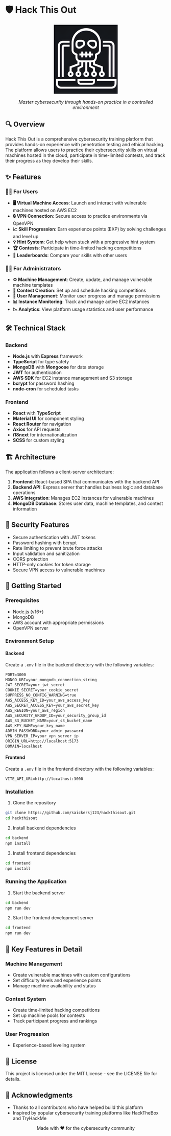 # 🛡️ Hack This Out

<div align="center">
  <img src="frontend/src/assets/img/icon/HTO ICON DARK RECOLORED_crop_fill.png" alt="Hack This Out Logo" width="200"/>
  <p><em>Master cybersecurity through hands-on practice in a controlled environment</em></p>
</div>

## 🔍 Overview

Hack This Out is a comprehensive cybersecurity training platform that provides hands-on experience with penetration testing and ethical hacking. The platform allows users to practice their cybersecurity skills on virtual machines hosted in the cloud, participate in time-limited contests, and track their progress as they develop their skills.

## ✨ Features

### 👨‍💻 For Users
- **🖥️ Virtual Machine Access**: Launch and interact with vulnerable machines hosted on AWS EC2
- **🔒 VPN Connection**: Secure access to practice environments via OpenVPN
- **📈 Skill Progression**: Earn experience points (EXP) by solving challenges and level up
- **💡 Hint System**: Get help when stuck with a progressive hint system
- **🏆 Contests**: Participate in time-limited hacking competitions
- **🏅 Leaderboards**: Compare your skills with other users

### 👨‍🔧 For Administrators
- **⚙️ Machine Management**: Create, update, and manage vulnerable machine templates
- **📅 Contest Creation**: Set up and schedule hacking competitions
- **👥 User Management**: Monitor user progress and manage permissions
- **📊 Instance Monitoring**: Track and manage active EC2 instances
- **📉 Analytics**: View platform usage statistics and user performance

## 🛠️ Technical Stack

### Backend
- **Node.js** with **Express** framework
- **TypeScript** for type safety
- **MongoDB** with **Mongoose** for data storage
- **JWT** for authentication
- **AWS SDK** for EC2 instance management and S3 storage
- **bcrypt** for password hashing
- **node-cron** for scheduled tasks

### Frontend
- **React** with **TypeScript**
- **Material UI** for component styling
- **React Router** for navigation
- **Axios** for API requests
- **i18next** for internationalization
- **SCSS** for custom styling

## 🏗️ Architecture

The application follows a client-server architecture:

1. **Frontend**: React-based SPA that communicates with the backend API
2. **Backend API**: Express server that handles business logic and database operations
3. **AWS Integration**: Manages EC2 instances for vulnerable machines
4. **MongoDB Database**: Stores user data, machine templates, and contest information

## 🔐 Security Features

- Secure authentication with JWT tokens
- Password hashing with bcrypt
- Rate limiting to prevent brute force attacks
- Input validation and sanitization
- CORS protection
- HTTP-only cookies for token storage
- Secure VPN access to vulnerable machines

## 🚀 Getting Started

### Prerequisites
- Node.js (v16+)
- MongoDB
- AWS account with appropriate permissions
- OpenVPN server

### Environment Setup

#### Backend
Create a `.env` file in the backend directory with the following variables:

```
PORT=3000
MONGO_URI=your_mongodb_connection_string
JWT_SECRET=your_jwt_secret
COOKIE_SECRET=your_cookie_secret
SUPPRESS_NO_CONFIG_WARNING=true
AWS_ACCESS_KEY_ID=your_aws_access_key
AWS_SECRET_ACCESS_KEY=your_aws_secret_key
AWS_REGION=your_aws_region
AWS_SECURITY_GROUP_ID=your_security_group_id
AWS_S3_BUCKET_NAME=your_s3_bucket_name
AWS_KEY_NAME=your_key_name
ADMIN_PASSWORD=your_admin_password
VPN_SERVER_IP=your_vpn_server_ip
ORIGIN_URL=http://localhost:5173
DOMAIN=localhost
```

#### Frontend
Create a `.env` file in the frontend directory with the following variables:

```
VITE_API_URL=http://localhost:3000
```

### Installation

1. Clone the repository
```bash
git clone https://github.com/saickersj123/hackthisout.git
cd hackthisout
```

2. Install backend dependencies
```bash
cd backend
npm install
```

3. Install frontend dependencies
```bash
cd frontend
npm install
```

### Running the Application

1. Start the backend server
```bash
cd backend
npm run dev
```

2. Start the frontend development server
```bash
cd frontend
npm run dev
```

## 📱 Key Features in Detail

### Machine Management
- Create vulnerable machines with custom configurations
- Set difficulty levels and experience points
- Manage machine availability and status

### Contest System
- Create time-limited hacking competitions
- Set up machine pools for contests
- Track participant progress and rankings

### User Progression
- Experience-based leveling system

## 📄 License

This project is licensed under the MIT License - see the LICENSE file for details.

## 🙏 Acknowledgments

- Thanks to all contributors who have helped build this platform
- Inspired by popular cybersecurity training platforms like HackTheBox and TryHackMe

<div align="center">
  <p>Made with ❤️ for the cybersecurity community</p>
</div>
